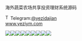 海外蔬菜农场共享投资理财系统源码<p dir="auto"><a target="_blank" rel="noopener noreferrer nofollow" href="https://camo.githubusercontent.com/d614d90677fbc2e34c7c62ebc68c82379d87a57c4beaf05af65fec7ba6b72e36/68747470733a2f2f63646e2d69636f6e732d706e672e666c617469636f6e2e636f6d2f3531322f323131312f323131313634362e706e67"><img src="https://camo.githubusercontent.com/d614d90677fbc2e34c7c62ebc68c82379d87a57c4beaf05af65fec7ba6b72e36/68747470733a2f2f63646e2d69636f6e732d706e672e666c617469636f6e2e636f6d2f3531322f323131312f323131313634362e706e67" alt="Telegram Icon" style="width: 16px; max-width: 100%;" data-canonical-src="https://cdn-icons-png.flaticon.com/512/2111/2111646.png"></a>Telegram:<a href="https://t.me/yezidajian" rel="nofollow">@yezidajian</a><br><a href="https://www.yeziym.com/">www.yeziym.com</a></p><img src="https://github.com/yeziym/haiwaishucainongchang_Q5/blob/main/VcT7m.png"><img src="https://github.com/yeziym/haiwaishucainongchang_Q5/blob/main/cT6Yw.png"><img src="https://github.com/yeziym/haiwaishucainongchang_Q5/blob/main/Sg4S1.png"><img src="https://github.com/yeziym/haiwaishucainongchang_Q5/blob/main/UBMav.png"><img src="https://github.com/yeziym/haiwaishucainongchang_Q5/blob/main/DFExm.png"><img src="https://github.com/yeziym/haiwaishucainongchang_Q5/blob/main/r0NLX.png"><img src="https://github.com/yeziym/haiwaishucainongchang_Q5/blob/main/GaPVY.png"><img src="https://github.com/yeziym/haiwaishucainongchang_Q5/blob/main/3k4b4.png"><img src="https://github.com/yeziym/haiwaishucainongchang_Q5/blob/main/9BLSl.png">